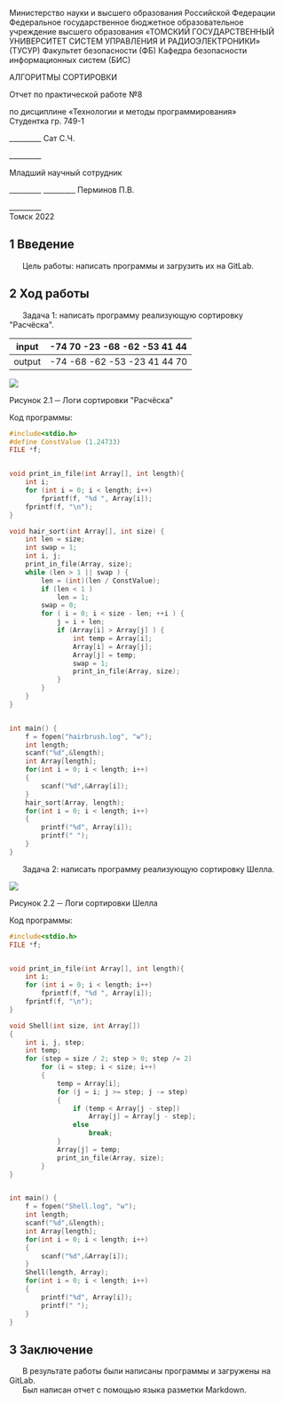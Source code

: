 Министерство науки и высшего образования Российской Федерации
Федеральное государственное бюджетное образовательное учреждение
высшего образования
«ТОМСКИЙ ГОСУДАРСТВЕННЫЙ УНИВЕРСИТЕТ СИСТЕМ
УПРАВЛЕНИЯ И РАДИОЭЛЕКТРОНИКИ» (ТУСУР)
Факультет безопасности (ФБ)
Кафедра безопасности информационных систем (БИС)

АЛГОРИТМЫ СОРТИРОВКИ

Отчет по практической работе №8

по дисциплине «Технологии и методы программирования»         
Студентка гр. 749-1

_________ Сат С.Ч.

_________   &nbsp;

Младший научный сотрудник

_________   _________ Перминов П.В.

_________   &nbsp;  
Томск 2022

## 1 Введение

&nbsp;&nbsp;&nbsp;&nbsp;&nbsp; Цель работы: написать программы и загрузить их на GitLab.

## 2 Ход работы

&nbsp;&nbsp;&nbsp;&nbsp;&nbsp; Задача 1: написать программу реализующую сортировку "Расчёска".


input | -74 70 -23 -68 -62 -53 41 44
:----:|:----
output | -74 -68 -62 -53 -23 41 44 70

![](https://gitlab.com/Saglana/practices/-/raw/master/pr8/s1.png)

Рисунок 2.1 ─ Логи сортировки "Расчёска"

Код программы:

```c
#include<stdio.h>
#define ConstValue (1.24733)
FILE *f;


void print_in_file(int Array[], int length){
    int i;
    for (int i = 0; i < length; i++)
        fprintf(f, "%d ", Array[i]);
    fprintf(f, "\n");
}

void hair_sort(int Array[], int size) {
    int len = size;
    int swap = 1;
    int i, j;
    print_in_file(Array, size);
    while (len > 1 || swap ) {
        len = (int)(len / ConstValue);
        if (len < 1 )
            len = 1;
        swap = 0;
        for ( i = 0; i < size - len; ++i ) {
            j = i + len;
            if (Array[i] > Array[j] ) {
                int temp = Array[i];
                Array[i] = Array[j];
                Array[j] = temp;
                swap = 1;
                print_in_file(Array, size);
            }
        }
    }
}


int main() {
    f = fopen("hairbrush.log", "w");
    int length;
    scanf("%d",&length);
    int Array[length];
    for(int i = 0; i < length; i++)
    {
        scanf("%d",&Array[i]);
    }
    hair_sort(Array, length);
    for(int i = 0; i < length; i++)
    {
        printf("%d", Array[i]);
        printf(" ");
    }
}
```

&nbsp;&nbsp;&nbsp;&nbsp;&nbsp; Задача 2: написать программу реализующую сортировку Шелла.

![](https://gitlab.com/Saglana/practices/-/raw/master/pr8/s2.png)

Рисунок 2.2 ─ Логи сортировки Шелла

Код программы:

```c
#include<stdio.h>
FILE *f;


void print_in_file(int Array[], int length){
    int i;
    for (int i = 0; i < length; i++)
        fprintf(f, "%d ", Array[i]);
    fprintf(f, "\n");
}

void Shell(int size, int Array[])
{
    int i, j, step;
    int temp;
    for (step = size / 2; step > 0; step /= 2)
        for (i = step; i < size; i++)
        {
            temp = Array[i];
            for (j = i; j >= step; j -= step)
            {
                if (temp < Array[j - step])
                    Array[j] = Array[j - step];
                else
                    break;
            }
            Array[j] = temp;
            print_in_file(Array, size);
        }
}


int main() {
    f = fopen("Shell.log", "w");
    int length;
    scanf("%d",&length);
    int Array[length];
    for(int i = 0; i < length; i++)
    {
        scanf("%d",&Array[i]);
    }
    Shell(length, Array);
    for(int i = 0; i < length; i++)
    {
        printf("%d", Array[i]);
        printf(" ");
    }
}
```

## 3 Заключение

&nbsp;&nbsp;&nbsp;&nbsp;&nbsp; В результате работы были написаны программы и загружены на GitLab.  
&nbsp;&nbsp;&nbsp;&nbsp;&nbsp; Был написан отчет с помощью языка разметки Markdown.
